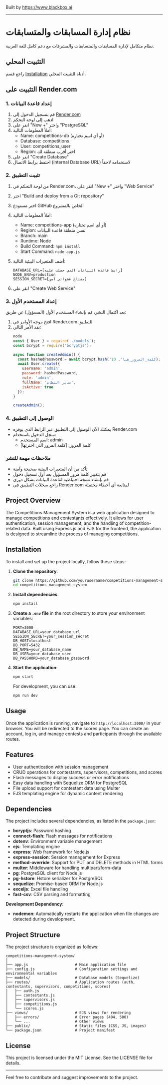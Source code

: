 
Built by https://www.blackbox.ai

---

# نظام إدارة المسابقات والمتسابقات

نظام متكامل لإدارة المسابقات والمتسابقات والمشرفات مع دعم كامل للغة العربية.

## التثبيت المحلي

راجع قسم [Installation](#installation) أدناه للتثبيت المحلي.

## التثبيت على Render.com

### 1. إعداد قاعدة البيانات

1. قم بتسجيل الدخول إلى [Render.com](https://render.com)
2. اذهب إلى لوحة التحكم
3. انقر على "New +" واختر "PostgreSQL"
4. املأ المعلومات التالية:
   - Name: competitions-db (أو أي اسم تختاره)
   - Database: competitions
   - User: competitions_user
   - Region: اختر أقرب منطقة لك
5. انقر على "Create Database"
6. احتفظ برابط الاتصال (Internal Database URL) لاستخدامه لاحقاً

### 2. تثبيت التطبيق

1. من لوحة التحكم في Render.com، انقر على "New +" واختر "Web Service"
2. اختر "Build and deploy from a Git repository"
3. اختر مستودع GitHub الخاص بالمشروع
4. املأ المعلومات التالية:
   - Name: competitions-app (أو أي اسم تختاره)
   - Region: نفس منطقة قاعدة البيانات
   - Branch: main
   - Runtime: Node
   - Build Command: `npm install`
   - Start Command: `node app.js`

5. أضف المتغيرات البيئية التالية:
   ```
   DATABASE_URL=[رابط قاعدة البيانات الذي حصلت عليه]
   NODE_ENV=production
   SESSION_SECRET=[مفتاح عشوائي آمن]
   ```

6. انقر على "Create Web Service"

### 3. إعداد المستخدم الأول

بعد اكتمال النشر، قم بإنشاء المستخدم الأول (المسؤول) عن طريق:

1. افتح موجه الأوامر في Render.com للتطبيق
2. نفذ الأمر التالي:
   ```javascript
   node
   const { User } = require('./models');
   const bcrypt = require('bcryptjs');
   
   async function createAdmin() {
     const hashedPassword = await bcrypt.hash('كلمة_المرور_هنا', 10);
     await User.create({
       username: 'admin',
       password: hashedPassword,
       role: 'admin',
       fullName: 'مدير النظام',
       isActive: true
     });
   }
   
   createAdmin();
   ```

### 4. الوصول إلى التطبيق

- يمكنك الآن الوصول إلى التطبيق عبر الرابط الذي يوفره Render.com
- سجل الدخول باستخدام:
  - اسم المستخدم: admin
  - كلمة المرور: [كلمة المرور التي اخترتها]

### ملاحظات مهمة للنشر

- تأكد من أن المتغيرات البيئية صحيحة وآمنة
- قم بتغيير كلمة مرور المسؤول بعد أول تسجيل دخول
- قم بإنشاء نسخة احتياطية لقاعدة البيانات بشكل دوري
- راجع سجلات التطبيق في Render.com لمتابعة أي أخطاء محتملة

## Project Overview

The Competitions Management System is a web application designed to manage competitions and contestants effectively. It allows for user authentication, session management, and the handling of competition-related data. Built using Express.js and EJS for the frontend, the application is designed to streamline the process of managing competitions.

## Installation

To install and set up the project locally, follow these steps:

1. **Clone the repository**:
   ```bash
   git clone https://github.com/yourusername/competitions-management-system.git
   cd competitions-management-system
   ```

2. **Install dependencies**:
   ```bash
   npm install
   ```

3. **Create a `.env` file** in the root directory to store your environment variables:
   ```
   PORT=3000
   DATABASE_URL=your_database_url
   SESSION_SECRET=your_session_secret
   DB_HOST=localhost
   DB_PORT=5432
   DB_NAME=your_database_name
   DB_USER=your_database_user
   DB_PASSWORD=your_database_password
   ```

4. **Start the application**:
   ```bash
   npm start
   ```

   For development, you can use:
   ```bash
   npm run dev
   ```

## Usage

Once the application is running, navigate to `http://localhost:3000/` in your browser. You will be redirected to the scores page. You can create an account, log in, and manage contests and participants through the available routes.

## Features

- User authentication with session management
- CRUD operations for contestants, supervisors, competitions, and scores
- Flash messages to display success or error notifications
- Easy data handling with Sequelize ORM for PostgreSQL
- File upload support for contestant data using Multer
- EJS templating engine for dynamic content rendering

## Dependencies

The project includes several dependencies, as listed in the `package.json`:

- **bcryptjs**: Password hashing
- **connect-flash**: Flash messages for notifications
- **dotenv**: Environment variable management
- **ejs**: Templating engine
- **express**: Web framework for Node.js
- **express-session**: Session management for Express
- **method-override**: Support for PUT and DELETE methods in HTML forms
- **multer**: Middleware for handling multipart/form-data
- **pg**: PostgreSQL client for Node.js
- **pg-hstore**: Hstore serializer for PostgreSQL
- **sequelize**: Promise-based ORM for Node.js
- **exceljs**: Excel file handling
- **fast-csv**: CSV parsing and formatting

**Development Dependency**:
- **nodemon**: Automatically restarts the application when file changes are detected during development.

## Project Structure

The project structure is organized as follows:

```
competitions-management-system/
│
├── app.js                     # Main application file
├── config.js                  # Configuration settings and environmental variables
├── models/                    # Database models (Sequelize)
├── routes/                    # Application routes (auth, contestants, supervisors, competitions, scores)
│   ├── auth.js
│   ├── contestants.js
│   ├── supervisors.js
│   ├── competitions.js
│   └── scores.js
├── views/                     # EJS views for rendering
│   ├── errors/                # Error pages (404, 500)
│   └── ...                    # Other views
├── public/                    # Static files (CSS, JS, images)
└── package.json               # Project manifest
```

## License

This project is licensed under the MIT License. See the LICENSE file for details.

---

Feel free to contribute and suggest improvements to the project.